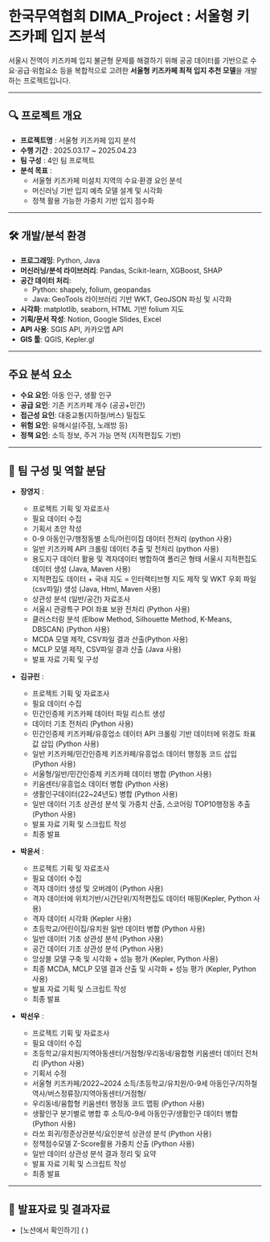 # 한국무역협회 DIMA_Project : 서울형 키즈카페 입지 분석 
서울시 전역이 키즈카페 입지 불균형 문제를 해결하기 위해
공공 데이터를 기반으로 수요·공급·위험요소 등을 복합적으로 고려한
**서울형 키즈카페 최적 입지 추천 모델**을 개발하는 프로젝트입니다.

-----

## 🔍 프로젝트 개요
- **프로젝트명** : 서울형 키즈카페 입지 분석
- **수행 기간** : 2025.03.17 ~ 2025.04.23
- **팀 구성** : 4인 팀 프로젝트
- **분석 목표** :
  - 서울형 키즈카페 미설치 지역의 수요·환경 요인 분석
  - 머신러닝 기반 입지 예측 모델 설계 및 시각화
  - 정책 활용 가능한 가중치 기반 입지 점수화

-----

## 🛠️ 개발/분석 환경
- **프로그래밍**: Python, Java
- **머신러닝/분석 라이브러리**: Pandas, Scikit-learn, XGBoost, SHAP
- **공간 데이터 처리**:
  - Python: shapely, folium, geopandas
  - Java: GeoTools 라이브러리 기반 WKT, GeoJSON 파싱 및 시각화
- **시각화**: matplotlib, seaborn, HTML 기반 folium 지도
- **기획/문서 작성**: Notion, Google Slides, Excel
- **API 사용**: SGIS API, 카카오맵 API
- **GIS 툴**: QGIS, Kepler.gl

-----

## 주요 분석 요소
- **수요 요인**: 아동 인구, 생활 인구
- **공급 요인**: 기존 키즈카페 개수 (공공+민간)
- **접근성 요인**: 대중교통(지하철/버스) 밀집도
- **위험 요인**: 유해시설(주점, 노래방 등)
- **정책 요인**: 소득 정보, 주거 가능 면적 (지적편집도 기반)

-----

## 👥 팀 구성 및 역할 분담

- **장영지** : 
  - 프로젝트 기획 및 자료조사
  - 필요 데이터 수집
  - 기획서 초안 작성
  - 0-9 아동인구/행정동별 소득/어린이집 데이터 전처리 (python 사용)
  - 일반 키즈카페 API 크롤링 데이터 추출 및 전처리 (python 사용)
  - 용도지구 데이터 활용 및 격자데이터 병합하여 폴리곤 형태 서울시 지적편집도 데이터 생성 (Java, Maven 사용) 
  - 지적편집도 데이터 + 국내 지도 = 인터랙티브형 지도 제작 및 WKT 우회 파일(csv파일) 생성 (Java, Html, Maven 사용)
  - 상관성 분석 (일반/공간) 자료조사
  - 서울시 관광특구 POI 좌표 보완 전처리 (Python 사용)
  - 클러스터링 분석 (Elbow Method, Silhouette Method, K-Means, DBSCAN) (Python 사용)
  - MCDA 모델 제작, CSV파일 결과 산출(Python 사용)
  - MCLP 모델 제작, CSV파일 결과 산출 (Java 사용)
  - 발표 자료 기획 및 구성

- **김규린** :
  - 프로젝트 기획 및 자료조사
  - 필요 데이터 수집
  - 민간인증제 키즈카페 데이터 파일 리스트 생성
  - 데이터 기초 전처리 (Python 사용)
  - 민간인증제 키즈카페/유흥업소 데이터 API 크롤링 기반 데이터에 위경도 좌표 값 삽입 (Python 사용)
  - 일반 키즈카페/민간인증제 키즈카페/유흥업소 데이터 행정동 코드 삽입 (Python 사용)
  - 서울형/일반/민간인증제 키즈카페 데이터 병합 (Python 사용)
  - 키움센터/유흥업소 데이터 병합 (Python 사용)
  - 생활인구데이터(22~24년도) 병합 (Python 사용)
  - 일반 데이터 기초 상관성 분석 및 가중치 산출, 스코어링 TOP10행정동 추출 (Python 사용)
  - 발표 자료 기획 및 스크립트 작성
  - 최종 발표

- **박윤서** :
  - 프로젝트 기획 및 자료조사
  - 필요 데이터 수집
  - 격자 데이터 생성 및 오버레이 (Python 사용)
  - 격자 데이터에 위치기반/시간단위/지적편집도 데이터 매핑(Kepler, Python 사용)
  - 격자 데이터 시각화 (Kepler 사용)
  - 초등학교/어린이집/유치원 일반 데이터 병합 (Python 사용)
  - 일반 데이터 기초 상관성 분석 (Python 사용)
  - 공간 데이터 기초 상관성 분석 (Python 사용)
  - 앙상블 모델 구축 및 시각화 + 성능 평가 (Kepler, Python 사용)
  - 최종 MCDA, MCLP 모델 결과 산출 및 시각화 + 성능 평가 (Kepler, Python 사용)
  - 발표 자료 기획 및 스크립트 작성
  - 최종 발표

- **박선우** :
  - 프로젝트 기획 및 자료조사
  - 필요 데이터 수집
  - 초등학교/유치원/지역아동센터/거점형/우리동네/융합형 키움센터 데이터 전처리 (Python 사용)
  - 기획서 수정
  - 서울형 키즈카페/2022~2024 소득/초등학교/유치원/0-9세 아동인구/지하철 역사/버스정류장/지역아동센터/거점형/
  - 우리동네/융합형 키움센터 행정동 코드 맵핑 (Python 사용)
  - 생활인구 분기별로 병합 후 소득/0-9세 아동인구/생활인구 데이터 병합 (Python 사용)
  - 라쏘 회귀/정준상관분석/요인분석 상관성 분석 (Python 사용)
  - 정책점수모델 Z-Score활용 가중치 산출 (Python 사용)
  - 일반 데이터 상관성 분석 결과 정리 및 요약
  - 발표 자료 기획 및 스크립트 작성
  - 최종 발표

-----

## 📄 발표자료 및 결과자료
- [노션에서 확인하기] ( )


